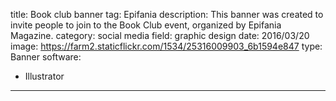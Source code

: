 title: Book club banner
tag: Epifania
description: This banner was created to invite people to join to the Book Club event, organized by Epifania Magazine.
category: social media
field: graphic design
date: 2016/03/20
image: https://farm2.staticflickr.com/1534/25316009903_6b1594e847
type: Banner
software:
- Illustrator
---